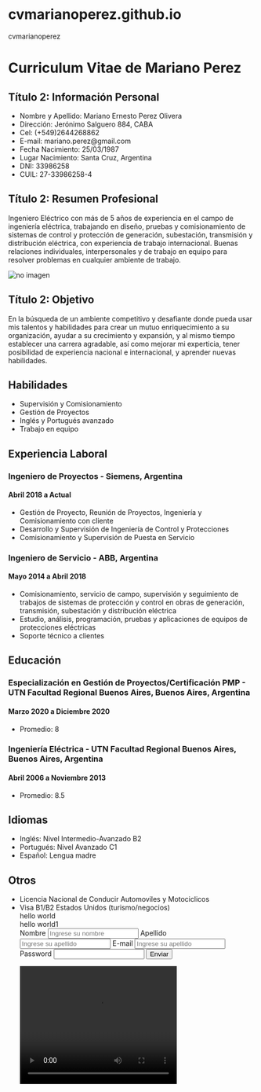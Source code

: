 # cvmarianoperez.github.io
cvmarianoperez
<!DOCTYPE html>
<html lang="es">
<head>
    <meta charset="UTF-8">
    <meta http-equiv="X-UA-Compatible" content="IE=edge">
    <meta name="viewport" content="width=device-width, initial-scale=1.0">
    <title>CV Ing. Mariano Perez</title>
</head>
<body>
    <h1>Curriculum Vitae de Mariano Perez</h1>
    <h2>Título 2: Información Personal</h2>
    <ul>
        <li>Nombre y Apellido: Mariano Ernesto Perez Olivera</li>
        <li>Dirección: Jerónimo Salguero 884, CABA</li>
        <li>Cel: (+549)2644268862</li>
        <li>E-mail: mariano.perez@gmail.com</li>
        <li>Fecha Nacimiento: 25/03/1987</li>
        <li>Lugar Nacimiento: Santa Cruz, Argentina</li>
        <li>DNI: 33986258</li>
        <li>CUIL: 27-33986258-4</li>
    </ul>
    <h2>Título 2: Resumen Profesional</h2>
    <p>Ingeniero Eléctrico con más de 5 años de experiencia en el campo de ingeniería eléctrica, trabajando en diseño, pruebas y comisionamiento de sistemas de control y protección de generación, subestación, transmisión y distribución eléctrica, con experiencia de trabajo internacional. Buenas relaciones individuales, interpersonales y de trabajo en equipo para resolver problemas en cualquier ambiente de trabajo.</p>
    <img src="C:\Users\AngelMartinez\OneDrive - INPROLEC S.A\Documentos\Cursos\Programación Web\Trabajo Final\entrepreneur-g6e6a92f0c_1280.jpg" alt="no imagen" heigh="50px" widht="50px"/>
    <h2>Título 2: Objetivo</h2>
    <p>En la búsqueda de un ambiente competitivo y desafiante donde pueda usar mis talentos y habilidades para crear un mutuo enriquecimiento a su organización, ayudar a su crecimiento y expansión, y al mismo tiempo establecer una carrera agradable, así como mejorar mi experticia, tener posibilidad de experiencia nacional e internacional, y aprender nuevas habilidades.</p>
    <h2>Habilidades</h2>
    <ul>
        <li>Supervisión y Comisionamiento</li>
        <li>Gestión de Proyectos</li>
        <li>Inglés y Portugués avanzado</li>
        <li>Trabajo en equipo</li>
    </ul>
    <h2>Experiencia Laboral</h2>
    <h3>Ingeniero de Proyectos - Siemens, Argentina</h3>
    <h4>Abril 2018 a Actual</h4>
    <ul>
        <li>Gestión de Proyecto, Reunión de Proyectos, Ingeniería y Comisionamiento con cliente</li>
        <li>Desarrollo y Supervisión de Ingeniería de Control y Protecciones</li>
        <li>Comisionamiento y Supervisión de Puesta en Servicio</li> 
    </ul>
    <h3>Ingeniero de Servicio - ABB, Argentina</h3>
    <h4>Mayo 2014 a Abril 2018</h4>
    <ul>
        <li>Comisionamiento, servicio de campo, supervisión y seguimiento de trabajos de sistemas de protección y control en obras de generación, transmisión, subestación y distribución eléctrica</li>
        <li>Estudio, análisis, programación, pruebas y aplicaciones de equipos de protecciones eléctricas</li>
        <li>Soporte técnico a clientes</li> 
    </ul>
    <h2>Educación</h2>
    <h3>Especialización en Gestión de Proyectos/Certificación PMP - UTN Facultad Regional Buenos Aires, Buenos Aires, Argentina</h3>
    <h4>Marzo 2020 a Diciembre 2020</h4>
    <Ul>
        <li>Promedio: 8</li>
    </Ul>
    <h3>Ingeniería Eléctrica - UTN Facultad Regional Buenos Aires, Buenos Aires, Argentina</h3>
    <h4>Abril 2006 a Noviembre 2013</h4>
    <Ul>
        <li>Promedio: 8.5</li>
    </Ul>
    <h2>Idiomas</h2>
    <ul>
        <li>Inglés: Nivel Intermedio-Avanzado B2</li>
        <li>Portugués: Nivel Avanzado C1</li>
        <li>Español: Lengua madre</li>
    </ul>
    <h2>Otros</h2>
    <ul>
        <li>Licencia Nacional de Conducir Automoviles y Motociclicos</li>
        <li>Visa B1/B2 Estados Unidos (turismo/negocios)</li>
        <div>hello world</div>
        <span>hello world1</span>
        <form action="" method="post">
            <label>Nombre</label>
            <input type="text" nombre="nombre" placeholder="Ingrese su nombre">
            <label>Apellido</label>
            <input type="text" nombre="apellido" placeholder="Ingrese su apellido">
            <label>E-mail</label>
            <input type="email" nombre="e-mail" placeholder="Ingrese su apellido">
            <label>Password</label>
            <input type="password" name="password" id="Password">
            <input type="submit" value="Enviar">
        </form>
        <video width="320" height="240" controls>
            <source src="https://www.w3schools.com/html/mov_bbb.mp4" type="video/mp4">
          Your browser does not support the video tag.
          </video>
    </ul>
</body>
</html>
